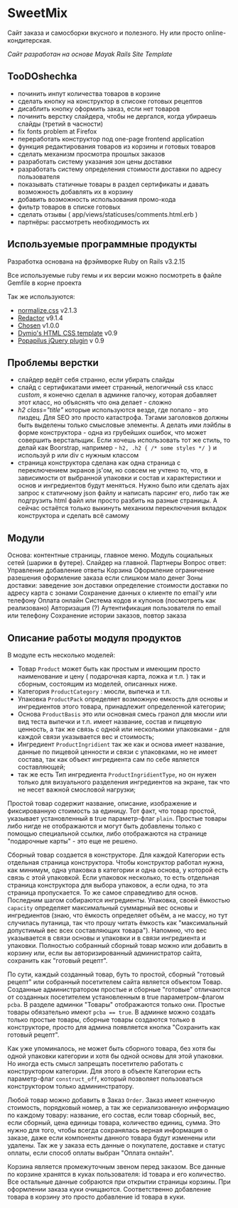 SweetMix
========

Сайт заказа и самосборки вкусного и полезного. Ну или просто online-кондитерская.

*Сайт разработан на основе Mayak Rails Site Template*

TooDOshechka
------------
- починить инпут количества товаров в корзине
- сделать кнопку на конструктор в списоке готовых рецептов
- дисаблить кнопку оформить заказ, если нет товаров
- починить верстку слайдера, чтобы не дергался, когда убираешь слайды (третий в часности)
- fix fonts problem at Firefox
- переработать конструктор под one-page frontend application
- функция редактирования товаров из корзины и готовых товаров
- сделать механизм просмотра прошлых заказов
- разработать систему указания зон цены доставки
- разработать систему определения стоимости доставки по адресу пользователя
- показывать статичные товары в раздел сертификаты и давать возможность добавлять их в корзину
- добавить возможность использования промо-кода
- фильтр товаров в списке готовых
- сделать отзывы ( app/views/staticuses/comments.html.erb )
- партнёры: рассмотреть необходимость их


Используемые программные продукты
---------------------------------

Разработка основана на фрэймворке Ruby on Rails v3.2.15

Все используемые ruby гемы и их версии можно посмотреть в файле Gemfile в корне проекта

Так же используются:

  - [normalize.css](http://necolas.github.io/normalize.css/) v2.1.3
  - [Redactor](http://imperavi.com/redactor/) v9.1.4
  - [Chosen](http://harvesthq.github.io/chosen/) v1.0.0
  - [Dymio's HTML CSS template](https://github.com/dymio/html-css-template) v0.9
  - [Popapilus jQuery plugin](https://github.com/dymio/popapilus) v 0.9


Проблемы верстки
----------------

- слайдер ведёт себя странно, если убирать слайды
- слайд с сертификатами имеет странный, нелогичный css класс *custom*, я конечно сделал в админке галочку, которая добавляет этот класс, но объяснять что она делает - сложно
- *h2 class="title"* которые используются везде, где попало - это пиздец. Для SEO это просто катастрофа. Тэгами заголовков должны быть выделены только смысловые элементы. А делать ими лэйблы в форме конструктора - одна из грубейших ошибок, что может совершить верстальщик. Если хочешь использовать тот же стиль, то делай как Boorstrap, например - `h2, .h2 { /* some styles */ }` и используй p или div с нужным классом
- страница конструктора сделана как одна страница с переключением экранов js'ом, но совсем не учтено то, что, в зависимости от выбранной упаковки и состав и характеристики и основ и ингредиентов будут меняться. Нужно было или сделать ajax запрос к статичному json файлу и написать парсинг его, либо так же подгрузить html файл или просто разбить на разные страницы. А сейчас остаётся только выкинуть механихм переключения вкладок конструктора и сделать всё самому


Модули
------

Основа: контентные страницы, главное меню.
Модуль социальных сетей (шарики в футере).
Слайдер на главной.
Партнеры
Вопрос ответ:
  Управление
  добавление
  ответы
Корзина
Оформление
  ограничение разешения оформление заказа если слишком мало денег
Зоны доставки:
  заведение зон доставки
  определение стоимости доставки по адресу
  карта с зонами
Сохранение данных о клиенте по email'у или телефону
Оплата онлайн
Система кодов и купонов (посмотреть как реализовано)
Авторизация (?)
  Аутентификация пользователя по email или телефону
  Сохранение истории заказов, повтор заказа


Описание работы модуля продуктов
--------------------------------

В модуле есть несколько моделей:

- Товар `Product` может быть как простым и имеющим просто наименование и цену ( подарочная карта, ложка и т.п. ) так и сборным, состоящим из моделей, описанных ниже.
- Категория `ProductCategory` : мюсли, выпечка и т.п.
- Упаковка `ProductPack` определяет возможную емкость для основы и ингредиентов этого товара, принадлежит определенной категории;
- Основа `ProductBasis` это или основная смесь гранол для мюсли или вид теста выпечки и т.п. имеет название, состав и пищевую ценность, а так же связь с одной или несколькими упаковками - для каждой связи указывается вес и стоимость;
- Ингредиент `ProductIngridient` так же как и основа имеет название, данные по пищевой ценности и связи с упаковками, но не имеет состава, так как объект ингредиента сам по себе является составляющей;
- так же есть Тип ингредиента `ProductIngridientType`, но он нужен только для визуального разделения ингредиентов на экране, так что не несет важной смословой нагрузки;

Простой товар содержит название, описание, изображение и фиксированную стоимость за единицу. Тот факт, что товар простой, указывает установленный в true параметр-флаг `plain`. Простые товары либо нигде не отображаются и могут быть добавлены только с помощью специальной ссылки, либо отображаются на странице "подарочные карты" - это еще не решено.

Сборный товар создается в конструкторе. Для каждой Категории есть отдельная страница конструктора. Чтобы конструктор работал нужна, как минимум, одна упаковка в категории и одна основа, у которой есть связь с этой упаковкой. Если упаковок несколько, то есть отдельная страница конструктора для выбора упаковок, а если одна, то эта страница пропускается. То же самое справедливо для основ. Последним шагом собираются ингредиенты. Упаковка, своей ёмкостью `capacity` определяет максимальный суммарный вес основы и ингредиентов (знаю, что ёмкость определяет объём, а не массу, но тут случилась путаница, так что прошу читать ёмкость как "максимальный допустимый вес всех составляющих товара"). Напомню, что вес указывается в связи основы и упаковки и в связи ингредиента и упаковки.
Полностью собранный сборный товар можно или добавить в корзину или, если вы авторизированный администратор сайта, сохранить как "готовый рецепт".

По сути, каждый созданный товар, буть то простой, сборный "готовый рецепт" или собранный посетителем сайта является объектом Товар. Созданные администратором простые и сборные "готовые" отличаются от созданных посетителем установленным в true параметром-флагом `pcba`. В разделе админки "Товары" отображаются только они. Простые товары обязательно имеют `pcba == true`. В админке можно создать только простые товары, сборные товары создаются только в конструкторе, просто для админа появляется кнопка "Сохранить как готовый рецепт".

Как уже упоминалось, не может быть сборного товара, без хотя бы одной упаковки категории и хотя бы одной основы для этой упаковки. Но иногда есть смысл запрещать посетителю работать с конструктором категории. Для этого в объекте Категории есть параметр-флаг `construct_off`, который позволяет пользоваться конструктором только админинстратору.

Любой товар можно добавить в Заказ `Order`. Заказ имеет конечную стоимость, порядковый номер, а так же сериализованную информацию по каждому товару: название, его состав, если товар сборный, вес, если сборный, цена единицы товара, количество единиц, сумма. Это нужно для того, чтобы всегда сохранялась верная информация о заказе, даже если компоненты данного товара будут изменены или удалены. Так же у заказа есть данные о покупателе, доставке и статус оплаты, если способ оплаты выбран "Оплата онлайн".

Корзина является промежуточным звеном перед заказом. Все данные по корзине хранятся в куках пользователя: id товара и его количество. Все остальные данные собраются при открытии страницы корзины. При оформлении заказа куки очищаются. Соответственно добавление товара в корзину это просто добавление id товара в куки.
